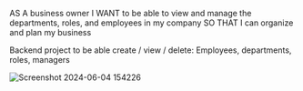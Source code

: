 AS A business owner
I WANT to be able to view and manage the departments, roles, and employees in my company
SO THAT I can organize and plan my business

Backend project to be able create / view / delete: Employees, departments, roles, managers

![Screenshot 2024-06-04 154226](https://github.com/MikeKruce/12-SQL-Challenge-Employee-Tracker/assets/160695510/dad660e0-1a54-42ec-9111-a8d83543c873)
